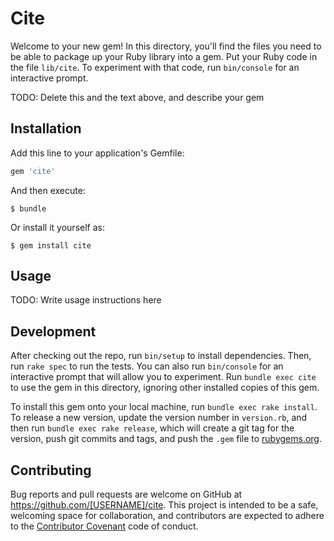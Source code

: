 # Cite

Welcome to your new gem! In this directory, you'll find the files you need to be able to package up your Ruby library into a gem. Put your Ruby code in the file `lib/cite`. To experiment with that code, run `bin/console` for an interactive prompt.

TODO: Delete this and the text above, and describe your gem

## Installation

Add this line to your application's Gemfile:

```ruby
gem 'cite'
```

And then execute:

    $ bundle

Or install it yourself as:

    $ gem install cite

## Usage

TODO: Write usage instructions here

## Development

After checking out the repo, run `bin/setup` to install dependencies. Then, run `rake spec` to run the tests. You can also run `bin/console` for an interactive prompt that will allow you to experiment. Run `bundle exec cite` to use the gem in this directory, ignoring other installed copies of this gem.

To install this gem onto your local machine, run `bundle exec rake install`. To release a new version, update the version number in `version.rb`, and then run `bundle exec rake release`, which will create a git tag for the version, push git commits and tags, and push the `.gem` file to [rubygems.org](https://rubygems.org).

## Contributing

Bug reports and pull requests are welcome on GitHub at https://github.com/[USERNAME]/cite. This project is intended to be a safe, welcoming space for collaboration, and contributors are expected to adhere to the [Contributor Covenant](http://contributor-covenant.org) code of conduct.


